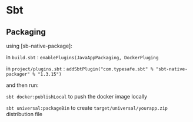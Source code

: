 # Sbt 

## Packaging

using \[sb-native-package\]:

in `build.sbt` : `enablePlugins(JavaAppPackaging, DockerPluging`

in `project/plugins.sbt` : `addSbtPlugin("com.typesafe.sbt" % "sbt-native-packager" % "1.3.15")`

and then run:

`sbt docker:publishLocal` to push the docker image locally

`sbt universal:packageBin` to create `target/universal/yourapp.zip` distribution file


